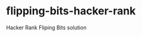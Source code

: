 # flipping-bits-hacker-rank
Hacker Rank Fliping Bits solution

<?php

/*
 * Complete the 'flippingBits' function below.
 *
 * The function is expected to return a LONG_INTEGER.
 * The function accepts LONG_INTEGER n as parameter.
 */

function flippingBits($n) {
    // Write your code here
    $binary = sprintf('%032b', $n);
    $fliped = strtr($binary, [1,0]);
    return bindec($fliped);
}

$fptr = fopen(getenv("OUTPUT_PATH"), "w");

$q = intval(trim(fgets(STDIN)));

for ($q_itr = 0; $q_itr < $q; $q_itr++) {
    $n = intval(trim(fgets(STDIN)));

    $result = flippingBits($n);

    fwrite($fptr, $result . "\n");
}

fclose($fptr);

